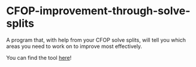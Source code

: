 # CFOP-improvement-through-solve-splits
A program that, with help from your CFOP solve splits, will tell you which areas you need to work on to improve most effectively.

You can find the tool [here](https://sircrazypaper.github.io/solve-split-tool.html)!
